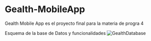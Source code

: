 # Gealth-MobileApp
Gealth Mobile App es el proyecto final para la materia de progra 4

Esquema de la base de Datos y funcionalidades
![GealthDatabase](https://github.com/user-attachments/assets/b08cb5a4-59f0-4247-be88-8a50fe037a8b)
